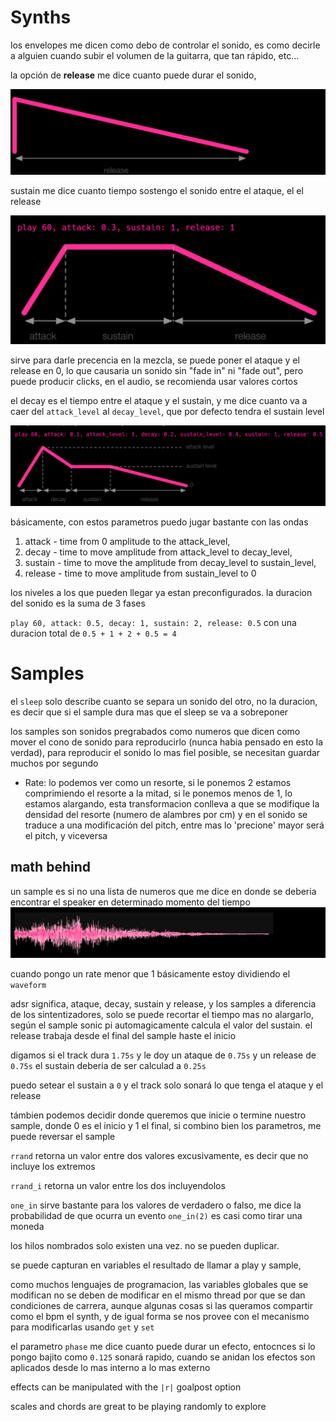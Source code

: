 # Synths
los envelopes me dicen como debo de controlar el sonido, es como decirle a alguien cuando subir el volumen de la guitarra, que tan rápido, etc…

la opción de **release** me dice cuanto puede durar el sonido,

![release](resources/envelope_1.png)

sustain me dice cuanto tiempo sostengo el sonido entre el ataque, el el release

![sustain](resources/sustain.png)

sirve para darle precencia en la mezcla, se puede poner el ataque y el release en 0, lo que causaria un sonido sin "fade in" ni "fade out", pero puede producir clicks, en el audio, se recomienda usar valores cortos

el decay es el tiempo entre el ataque y el sustain, y me dice cuanto va a caer del `attack_level` al  `decay_level`, que por defecto tendra el sustain level 

![decay](resources/decay.png)

básicamente, con estos parametros puedo jugar bastante con las ondas


1. attack - time from 0 amplitude to the attack_level, 
2. decay - time to move amplitude from attack_level to decay_level, 
3. sustain - time to move the amplitude from decay_level to sustain_level, 
4. release - time to move amplitude from sustain_level to 0 

los niveles a los que pueden llegar ya estan preconfigurados. la duracion del sonido es la suma de 3 fases

`play 60, attack: 0.5, decay: 1, sustain: 2, release: 0.5` con una duracion total de  `0.5 + 1 + 2 + 0.5 = 4` 

# Samples
el `sleep` solo describe cuanto se separa un sonido del otro, no  la duracion, es decir que si el sample dura mas que el sleep se va a sobreponer

los samples son sonidos pregrabados como numeros que dicen como mover el cono de sonido para reproducirlo (nunca habia pensado en esto la verdad), para reproducir el sonido lo mas fiel posible, se necesitan guardar muchos por segundo

* Rate: lo podemos ver como un resorte, si le ponemos 2 estamos comprimiendo el resorte a la mitad, si le ponemos menos de 1, lo estamos alargando, esta transformacion conlleva a que se modifique la densidad del resorte (numero de alambres por cm) y en el sonido se traduce a una modificación del pitch, entre mas lo 'precione' mayor será el pitch, y viceversa

## math behind
un sample es si no una lista de numeros que me dice en donde se deberia encontrar el speaker en determinado momento del tiempo
![Alt text](resources/waveform.png)

cuando pongo un rate menor que 1 básicamente estoy dividiendo el `waveform`


adsr significa, ataque, decay, sustain y release, y los samples a diferencia de los sintentizadores, solo se puede recortar el tiempo mas no alargarlo, según el sample sonic pi automagicamente calcula el valor del sustain. el release trabaja desde el final del sample haste el inicio

digamos si el track dura `1.75s` y le doy un ataque de `0.75s` y un release de `0.75s`
el sustain deberia de ser calculad a `0.25s` 

puedo setear el sustain a `0` y el track solo sonará lo que tenga el ataque y el release

támbien podemos decidir donde queremos que inicie o termine nuestro sample, donde 0 es el inicio y 1 el final, si combino bien los parametros, me puede reversar el sample

`rrand` retorna un valor entre dos valores excusivamente, es decir que no incluye los extremos

`rrand_i` retorna un valor entre los dos incluyendolos

`one_in` sirve bastante para los valores de verdadero o falso, me dice la probabilidad de que ocurra un evento `one_in(2)` es casi como tirar una moneda

los hilos nombrados solo existen una vez. no se pueden duplicar.

se puede capturan en variables el resultado de llamar a play y sample,

como muchos lenguajes de programacion, las variables globales que se modifican no se deben de modificar en el mismo thread por que se dan condiciones de carrera, aunque algunas cosas si las queramos compartir como el bpm el synth, y de igual forma se nos provee con el mecanismo para modificarlas usando `get` y `set`


el parametro `phase` me dice cuanto puede durar un efecto, entocnces si lo pongo bajito como `0.125` sonará rapido, cuando se anidan los efectos son aplicados desde lo mas interno a lo mas externo	

effects can be manipulated with the `|r|` goalpost option 

scales and chords are great to be playing randomly to explore
